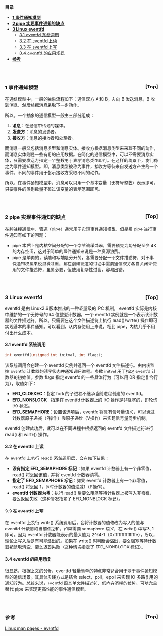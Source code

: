 <a name="index">**目录**</a>

- <a href="#ch1">**1 事件通知模型**</a>
- <a href="#ch2">**2 pipe 实现事件通知的缺点**</a>
- <a href="#ch3">**3 Linux eventfd**</a>
    * <a href="#ch3.1">3.1 eventfd 系统调用</a>
    * <a href="#ch3.2">3.2 在 eventfd 上读</a>
    * <a href="#ch3.3">3.3 在 eventfd 上写</a>
    * <a href="#ch3.4">3.4 eventfd 的应用场景</a>
- <a href="#reference">**参考**</a>

<br>
<br>

### <a name="ch1">1 事件通知模型</a><a style="float:right;text-decoration:none;" href="#index">[Top]</a>

在通信模型中，一般的抽象流程如下：通信双方 A 和 B，A 向 B 发送消息，B 收到消息，然后根据消息采取下一步动作。

所以，一个抽象的通信模型一般由三部分组成：

1. **消息**：在通信中传递的媒体。
2. **发送方**：消息的发送者。
3. **接收方**：消息的接收者和处理者。

而消息一般又包括消息类型和消息实体。接收方根据消息类型来采取不同的动作，而消息实体则是一些有用的应用数据。在简化的通信模型中，可以不需要消息实体，只需要发送方指定一个整数用于表示消息类型即可。在这样的场景下，我们称之为事件通知模型。即，消息类型被称为事件，接收方等待来自发送方产生的一个事件，不同的事件用于指示接收方采取不同的动作。

所以，在事件通知模型中，消息可以只用一个基本变量（无符号整数）表示即可，只要事件的类别数量不超过该变量的表示范围即可。

<br>
<br>

### <a name="ch2">2 pipe 实现事件通知的缺点</a><a style="float:right;text-decoration:none;" href="#index">[Top]</a>

在跨进程通信中，管道（pipe）通常用于实现事件通知模型。但是用 pipe 进行事件通知有如下的问题：

- pipe 本质上是内核空间分配的一个字节流缓冲器，需要预先为期分配至少 4K 的内存空间，这对于简单的事件通知来说是一种资源浪费。
- pipe 是单向的，读端和写端是分开的，各需要分配一个文件描述符，对于事件通知模型来说显得过重。且在创建管道的过程中需要通信双方各自关闭未使用的文件描述符，虽属必要，但使用复杂性过高，容易出错。

<br>
<br>

### <a name="ch3">3 Linux eventfd</a><a style="float:right;text-decoration:none;" href="#index">[Top]</a>

eventfd 是由 Linux2.6 版本推出的一种轻量级的 IPC 机制。 eventfd 实际是内核中维护的一个无符号的 64 位整型计数器。一个 eventfd 实例就是一个表示该计数器的文件描述符。所以，只需要在这个文件描述符上执行 read()/wirte() 操作即可实现基本的事件通知。可以看到，从内存使用上来说，相比 pipe，内核几乎不用付出什么成本。

#### <a name="ch3.1">3.1 eventfd 系统调用</a>

```c
int eventfd(unsigned int initval, int flags);
```

该系统调用会创建一个 eventfd 实例并返回一个 eventfd 文件描述符。由内核监控 eventfd 计数器的读写状态并通知调用进程。参数 initval 用于指定 eventfd 计数器的初始值。参数 flags 指定 eventfd 的一些具体行为（可以用 OR 指定复合行为），取值如下：

* **EFD_CLOEXEC**：指定 fork 的子进程不继承当前进程创建的 eventfd。
* **EFD_NONBLOCK**：指定在 eventfd 计数器上的 I/O 操作是非阻塞的，即轮询 I/O 状态。
* **EFD_SEMAPHORE**：设置该选项后，eventfd 将具有信号量语义，可以通过计数器原子递减（P操作）和原子递增（V操作）来实现信号量同步机制。

eventfd 创建成功后，就可以在不同进程中根据返回的 eventfd 文件描述符进行 read() 和 wirte() 操作。

#### <a name="ch3.2">3.2 在 eventfd 上读</a>

在 eventfd 上执行 read() 系统调用后，会有如下结果：

* **没有指定 EFD_SEMAPHORE 标记**：如果 eventfd 计数器上有一个非零值，read() 将返回该值，并将 eventfd 计数器清零。
* **指定了 EFD_SEMAPHORE 标记**：如果 eventfd 计数器上有一个非零值，read() 将返回 1，同时计数器的值递减1（P操作）。
* **eventfd 计数器为零**：执行 read() 后要么阻塞等待计数器上被写入非零值，要么返回失败（这种情况指定了 EFD_NONBLOCK 标记）。

#### <a name="ch3.3">3.3 在 eventfd 上写</a>

在 eventfd 上执行 write() 系统调用后，会将计数器的值修改为写入的值与 eventfd 计数器的当前值之和。如果需要 semaphore 语义，在 write() 中写入 1 即可。因为 eventfd 计数器能表示的最大值为 2^64-1（0xfffffffffffffffe），所以，理论上写入后是有可能溢出的。如果在 write() 时判断会溢出，要么阻塞等待计数器被读取清空，要么返回失败（这种情况指定了 EFD_NONBLOCK 标记）。

#### <a name="ch3.4">3.4 eventfd 的应用场景</a>

很显然，根据上文的分析，eventfd 轻量简单的特点非常适合用于基于事件通知模型的通信场景。其具体实践方式是结合 select，poll，epoll 来实现 IO 多路复用的通知行为。总结来说，eventfd 因其单文件描述符、低内存消耗的优势，可以完全替代 pipe 来实现更高性能的事件通信模型。

<br>
<br>

### <a name="reference">参考</a><a style="float:right;text-decoration:none;" href="#index">[Top]</a>

[Linux man pages - eventfd](https://www.man7.org/linux/man-pages/man2/eventfd.2.html)























































